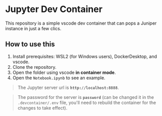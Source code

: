 # Jupyter Dev Container

This repository is a simple vscode dev container that can pops a Juniper instance in just a few clics.

## How to use this

1. Install prerequisites: WSL2 (for Windows users), DockerDesktop, and vscode.
2. Clone the repository.
3. Open the folder using vscode **in container mode**.
4. Open the `Notebook.ipynb` to see an example.

> The Jupyter server url is **`http://localhost:8888`**.

> The password for the server is **`password`** (can be changed it in the `.devcontainer/.env` file, you'll need to rebuild the container for the changes to take effect).
